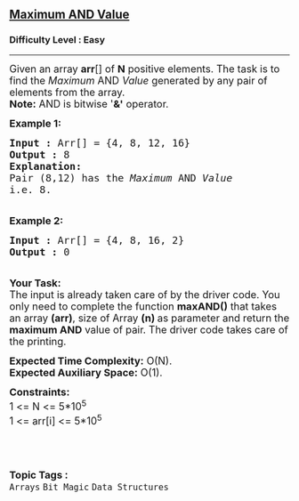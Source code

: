 <h2><a href="https://www.geeksforgeeks.org/problems/maximum-and-value2637/1?page=1&category=Arrays,Strings,Linked%20List&difficulty=Easy&status=unsolved&sortBy=submissions">Maximum AND Value</a></h2><h3>Difficulty Level : Easy</h3><hr><div class="problems_problem_content__Xm_eO"><p><span style="font-size:18px">Given an array <strong>arr</strong>[] of <strong>N</strong> positive elements. The task is to find the <em>Maximum</em> AND <em>Value</em> generated by any pair of elements from the array.<br>
<strong>Note:</strong> AND is bitwise '<strong>&amp;'</strong> operator. </span></p>

<p><span style="font-size:18px"><strong>Example 1:</strong></span></p>

<pre><span style="font-size:18px"><strong>Input :</strong> Arr[] = {4, 8, 12, 16}
<strong>Output :</strong> 8
<strong>Explanation:
</strong>Pair (8,12) has the <em>Maximum</em> AND <em>Value
</em>i.e. 8.

</span></pre>

<p><span style="font-size:18px"><strong>Example 2:</strong></span></p>

<pre><span style="font-size:18px"><strong>Input :</strong> Arr[] = {4, 8, 16, 2} 
<strong>Output :</strong> 0

</span></pre>

<p><span style="font-size:18px"><strong>Your Task:</strong><br>
The input is already taken care of by the driver code. You only need to complete the function <strong>maxAND()</strong> that takes an array <strong>(arr)</strong>, size of Array <strong>(n)&nbsp;</strong>as parameter and return the <strong>maximum AND</strong> value of pair. The driver code takes care of the printing.</span></p>

<p><span style="font-size:18px"><strong>Expected Time Complexity:</strong>&nbsp;O(N).<br>
<strong>Expected Auxiliary Space:</strong>&nbsp;O(1).</span></p>

<p><span style="font-size:18px"><strong>Constraints:</strong><br>
1 &lt;= N &lt;= 5*10<sup>5</sup><br>
1 &lt;= arr[i] &lt;=&nbsp;5*10<sup>5</sup></span></p>

<p>&nbsp;</p>
</div><br><p><span style=font-size:18px><strong>Topic Tags : </strong><br><code>Arrays</code>&nbsp;<code>Bit Magic</code>&nbsp;<code>Data Structures</code>&nbsp;